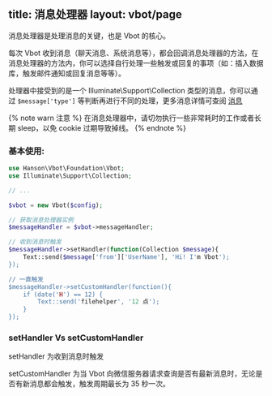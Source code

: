 title: 消息处理器
layout: vbot/page
---

消息处理器是处理消息的关键，也是 Vbot 的核心。

每次 Vbot 收到消息（聊天消息、系统消息等），都会回调消息处理器的方法，在消息处理器的方法内，你可以选择自行处理一些触发或回复的事项（如：插入数据库，触发邮件通知或回复消息等等）。

处理器中接受到的是一个 Illuminate\Support\Collection 类型的消息，你可以通过 `$message['type']` 等判断再进行不同的处理，更多消息详情可查阅 [消息](message.html)

{% note warn 注意 %}
在消息处理器中，请切勿执行一些非常耗时的工作或者长期 sleep，以免 cookie 过期导致掉线。
{% endnote %}

### 基本使用:

```php
use Hanson\Vbot\Foundation\Vbot;
use Illuminate\Support\Collection;

// ...

$vbot = new Vbot($config);

// 获取消息处理器实例
$messageHandler = $vbot->messageHandler;

// 收到消息时触发
$messageHandler->setHandler(function(Collection $message){
    Text::send($message['from']['UserName'], 'Hi! I'm Vbot');
});

// 一直触发
$messageHandler->setCustomHandler(function(){
    if (date('H') == 12) {
        Text::send('filehelper', '12 点');
    }
});
```

### setHandler Vs setCustomHandler

setHandler 为收到消息时触发

setCustomHandler 为当 Vbot 向微信服务器请求查询是否有最新消息时，无论是否有新消息都会触发，触发周期最长为 35 秒一次。